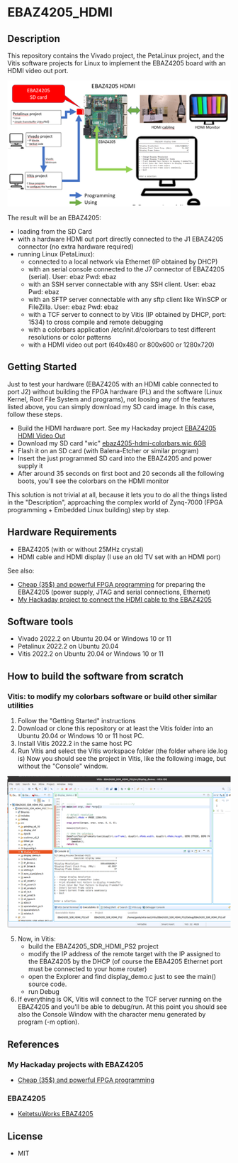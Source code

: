 # EBAZ4205_HDMI

## Description

This repository contains the Vivado project, the PetaLinux project, and the Vitis software projects for Linux to implement the EBAZ4205 board with an HDMI video out port.

![](./docs/EBAZ4205-HDMI.png)

The result will be an EBAZ4205:
* loading from the SD Card
* with a hardware HDMI out port directly connected to the J1 EBAZ4205 connector (no extra hardware required)
* running Linux (PetaLinux):
    * connected to a local network via Ethernet (IP obtained by DHCP)
    * with an serial console connected to the J7 connector of EBAZ4205 (serial). User: ebaz  Pwd: ebaz
    * with an SSH server connectable with any SSH client. User: ebaz  Pwd: ebaz
    * with an SFTP server connectable with any sftp client like WinSCP or FileZilla. User: ebaz  Pwd: ebaz 
    * with a TCF server to connect to by Vitis (IP obtained by DHCP, port: 1534) to cross compile and remote debugging 
    * with a colorbars application /etc/init.d/colorbars to test different resolutions or color patterns 
    * with a HDMI video out port (640x480 or 800x600 or 1280x720)  

## Getting Started
Just to test your hardware (EBAZ4205 with an HDMI cable connected to port J2) without building the FPGA hardware (PL) and the software (Linux Kernel, Root File System and programs), not loosing any of the features listed above, you can simply download my SD card image.
In this case, follow these steps.
* Build the HDMI hardware port. See my Hackaday project [EBAZ4205 HDMI Video Out](https://hackaday.io/project/189164-ebaz4205-hdmi-video-out)
* Download my SD card "wic" [ebaz4205-hdmi-colorbars.wic 6GB](https://guidogiorgetti-my.sharepoint.com/:u:/g/personal/guido_guidogiorgetti_onmicrosoft_com/ESfm0HwnGMxLqY4y0A43CKcB2uM1cpfbK06OaPsjBh71ew?download=1)
* Flash it on an SD card (with Balena-Etcher or similar program)
* Insert the just programmed SD card into the EBAZ4205 and power supply it
* After around 35 seconds on first boot and 20 seconds all the following boots, you'll see the colorbars on the HDMI monitor 
 
This solution is not trivial at all, because it lets you to do all the things listed in the "Description", approaching the complex world of Zynq-7000 (FPGA programming + Embedded Linux building) step by step.

## Hardware Requirements
* EBAZ4205 (with or without 25MHz crystal)
* HDMI cable and HDMI display (I use an old TV set with an HDMI port) 

See also:
* [Cheap (35$) and powerful FPGA programming](https://hackaday.io/project/187351-cheap-35-and-powerful-fpga-programming)
 for preparing the EBAZ4205 (power supply, JTAG and serial connections, Ethernet)
* [My Hackaday project to connect the HDMI cable to the EBAZ4205](https://hackaday.io/project/189164-ebaz4205-hdmi-video-out)
 
## Software tools
* Vivado 2022.2 on Ubuntu 20.04 or Windows 10 or 11
* Petalinux 2022.2 on Ubuntu 20.04
* Vitis 2022.2 on Ubuntu 20.04 or Windows 10 or 11

## How to build the software from scratch
### Vitis: to modify my colorbars software or build other similar utilities

1) Follow the "Getting Started" instructions
2) Download or clone this repository or at least the Vitis folder into an Ubuntu 20.04 or Windows 10 or 11 host PC.
3) Install Vitis 2022.2 in the same host PC
4) Run Vitis and select the Vitis workspace folder (the folder where ide.log is)
   Now you should see the project in Vitis, like the following image, but without the "Console" window.

![](./docs/Vitis-EBAZ4205-HDMI.png)

5) Now, in Vitis:
   * build the EBAZ4205_SDR_HDMI_PS2 project
   * modify the IP address of the remote target with the IP assigned to the EBAZ4205 by the DHCP (of course the EBA4205 Ethernet port must be connected to your home router)
   * open the Explorer and find display_demo.c just to see the main() source code.
   * run Debug
6) If everything is OK, Vitis will connect to the TCF server running on the EBAZ4205 and you'll be able to debug/run.
   At this point you should see also the Console Window with the character menu generated by program (-m option).

## References

### My Hackaday projects with EBAZ4205
* [Cheap (35$) and powerful FPGA programming](https://hackaday.io/project/187351-cheap-35-and-powerful-fpga-programming)

### EBAZ4205
* [KeitetsuWorks EBAZ4205](https://github.com/KeitetsuWorks/EBAZ4205)

## License
* MIT
